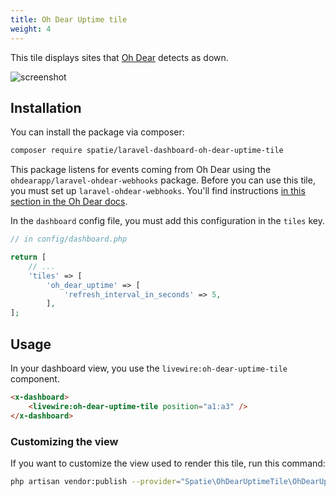```yaml
---
title: Oh Dear Uptime tile
weight: 4
---
```


This tile displays sites that [Oh Dear](https://ohdear.app) detects as down.

![screenshot](https://spatie.be/docs/laravel-dashboard/v3/images/oh-dear.png)

## Installation

You can install the package via composer:

```bash
composer require spatie/laravel-dashboard-oh-dear-uptime-tile
```

This package listens for events coming from Oh Dear using the `ohdearapp/laravel-ohdear-webhooks` package. Before you can use this tile, you must set up `laravel-ohdear-webhooks`. You'll find instructions [in this section in the Oh Dear docs](https://ohdear.app/docs/integrations/webhooks#laravel-package).

In the `dashboard` config file, you must add this configuration in the `tiles` key.

```php
// in config/dashboard.php

return [
    // ...
    'tiles' => [
        'oh_dear_uptime' => [
            'refresh_interval_in_seconds' => 5,
        ],
];
```

## Usage

In your dashboard view, you use the `livewire:oh-dear-uptime-tile` component.

```html
<x-dashboard>
    <livewire:oh-dear-uptime-tile position="a1:a3" />
</x-dashboard>
```

### Customizing the view

If you want to customize the view used to render this tile, run this command:

```bash
php artisan vendor:publish --provider="Spatie\OhDearUptimeTile\OhDearUptimeTileServiceProvider" --tag="dashboard-oh-dear-uptime-tile-views"
```
